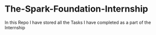 # The-Spark-Foundation-Internship
In this Repo I have stored all the Tasks I have completed as a part of the Internship
